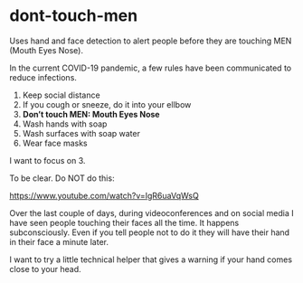 # dont-touch-men

Uses hand and face detection to alert people before they are touching MEN (Mouth Eyes Nose).

In the current COVID-19 pandemic, a few rules have been communicated to reduce infections. 

1. Keep social distance
2. If you cough or sneeze, do it into your ellbow
3. **Don’t touch MEN: Mouth Eyes Nose**
4. Wash hands with soap 
5. Wash surfaces with soap water 
6. Wear face masks 

I want to focus on 3. 

To be clear. Do NOT do this:

https://www.youtube.com/watch?v=IgR6uaVqWsQ

Over the last couple of days, during videoconferences and on social media I have seen people touching their faces all the time. It happens subconsciously. Even if you tell people not to do it they will have their hand in their face a minute later.

I want to try a little technical helper that gives a warning if your hand comes close to your head.
